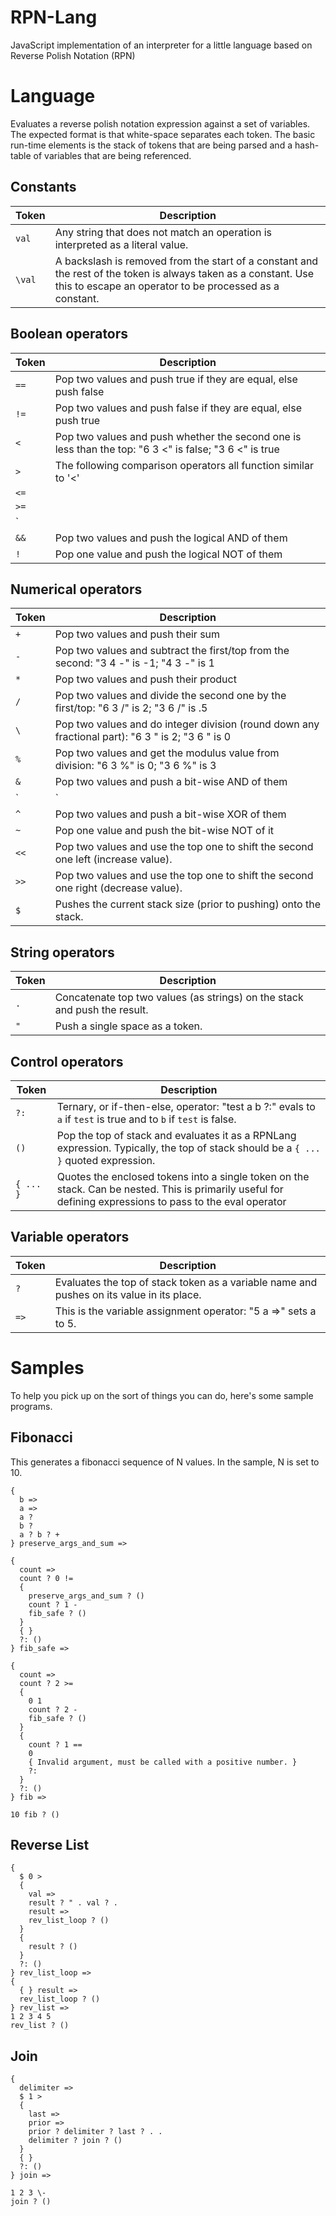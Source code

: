 # RPN-Lang
JavaScript implementation of an interpreter for a little language based on Reverse Polish Notation (RPN)

# Language
Evaluates a reverse polish notation expression against a set of variables. The expected format is that white-space separates each token. The basic run-time elements is the stack of tokens that are being parsed and a hash-table of variables that are being referenced.

## Constants
Token | Description
---- | -----
`val` | Any string that does not match an operation is interpreted as a literal value.
`\val` | A backslash is removed from the start of a constant and the rest of the token is always taken as a constant. Use this to escape an operator to be processed as a constant.

## Boolean operators
Token | Description
---- | -----
`==` | Pop two values and push true if they are equal, else push false
`!=` | Pop two values and push false if they are equal, else push true
`<` | Pop two values and push whether the second one is less than the top: "6 3 <" is false; "3 6 <" is true
`>` | The following comparison operators all function similar to '<'
`<=` |
`>=` |
`||` | Pop two values and push the logical OR of them
`&&` | Pop two values and push the logical AND of them
`!` | Pop one value and push the logical NOT of them

## Numerical operators
Token | Description
---- | -----
`+` | Pop two values and push their sum
`-` | Pop two values and subtract the first/top from the second: "3 4 -" is -1; "4 3 -" is 1
`*` | Pop two values and push their product
`/` | Pop two values and divide the second one by the first/top: "6 3 /" is 2; "3 6 /" is .5
`\` | Pop two values and do integer division (round down any fractional part): "6 3 \" is 2; "3 6 \" is 0
`%` | Pop two values and get the modulus value from division: "6 3 %" is 0; "3 6 %" is 3
`&` | Pop two values and push a bit-wise AND of them
`|` | Pop two values and push a bit-wise OR of them
`^` | Pop two values and push a bit-wise XOR of them
`~` | Pop one value and push the bit-wise NOT of it
`<<` | Pop two values and use the top one to shift the second one left (increase value).
`>>` | Pop two values and use the top one to shift the second one right (decrease value).
`$` | Pushes the current stack size (prior to pushing) onto the stack.

## String operators
Token | Description
---- | -----
`.` | Concatenate top two values (as strings) on the stack and push the result.
`"` | Push a single space as a token.

## Control operators
Token | Description
---- | -----
`?:` | Ternary, or if-then-else, operator: "test a b ?:" evals to `a` if `test` is true and to `b` if `test` is false.
`()` | Pop the top of stack and evaluates it as a RPNLang expression. Typically, the top of stack should be a `{ ... }` quoted expression.
`{ ... }` | Quotes the enclosed tokens into a single token on the stack. Can be nested. This is primarily useful for defining expressions to pass to the eval operator

## Variable operators
Token | Description
---- | -----
`?` | Evaluates the top of stack token as a variable name and pushes on its value in its place.
`=>` | This is the variable assignment operator: "5 a =>" sets a to 5.

# Samples
To help you pick up on the sort of things you can do, here's some sample programs.
## Fibonacci
This generates a fibonacci sequence of N values. In the sample, N is set to 10.
```
{
  b =>
  a =>
  a ?
  b ?
  a ? b ? +
} preserve_args_and_sum =>

{
  count =>
  count ? 0 !=
  {
    preserve_args_and_sum ? ()
    count ? 1 -
    fib_safe ? ()
  }
  { }
  ?: ()
} fib_safe =>

{
  count =>
  count ? 2 >=
  {
    0 1
    count ? 2 - 
    fib_safe ? ()
  }
  {
    count ? 1 ==
    0
    { Invalid argument, must be called with a positive number. }
    ?:
  }
  ?: ()
} fib =>

10 fib ? ()
```
## Reverse List
```
{
  $ 0 >
  {
    val =>
    result ? " . val ? .
    result =>
    rev_list_loop ? ()
  }
  {
    result ? ()
  }
  ?: ()
} rev_list_loop =>
{
  { } result =>
  rev_list_loop ? ()
} rev_list =>
1 2 3 4 5
rev_list ? ()
```
## Join
```
{
  delimiter =>
  $ 1 >
  {
    last =>
    prior =>
    prior ? delimiter ? last ? . .
    delimiter ? join ? ()
  }
  { }
  ?: ()
} join =>

1 2 3 \-
join ? ()
```
